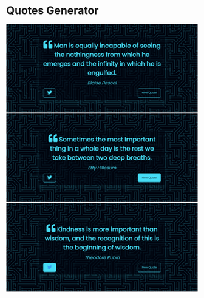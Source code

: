 # Quotes Generator


![A look at the UI](./assets/QuoteGeneratorImage.png)
![A look at the UI](./assets/QuoteGeneratorImageTwo.png)
![A look at the UI](./assets/QuoteGeneratorImageThree.png)

